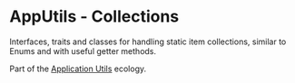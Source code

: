 # AppUtils - Collections

Interfaces, traits and classes for handling static item collections,
similar to Enums and with useful getter methods. 

Part of the [Application Utils][] ecology.

[Application Utils]: https://github.com/Mistralys/application-utils
